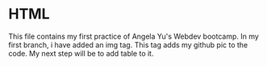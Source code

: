 # HTML
This file contains my first practice of Angela Yu's Webdev bootcamp.
In my first branch, i have added an img tag. This tag adds my github pic to the code.
My next step will be to add table to it.

